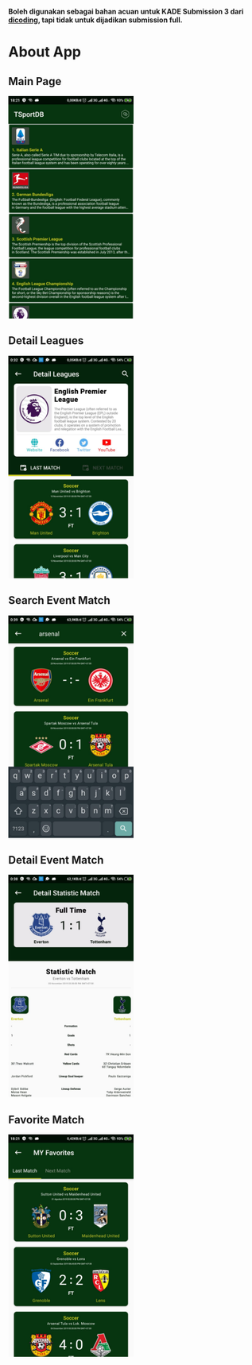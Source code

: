 **Boleh digunakan sebagai bahan acuan untuk KADE Submission 3 dari [dicoding](https://www.dicoding.com/academies/55), tapi tidak untuk dijadikan submission full.**

# About App


**Main Page**
---

<img src="https://github.com/im-o/MyResource/blob/master/image-kade/main3-4.jpeg" width="50%" height="50%">


**Detail Leagues**
---

<img src="https://github.com/im-o/MyResource/blob/master/image-kade/prev-next.jpeg" width="50%" height="50%">


**Search Event Match**
---

<img src="https://github.com/im-o/MyResource/blob/master/image-kade/search.jpeg" width="50%" height="50%">


**Detail Event Match**
---

<img src="https://github.com/im-o/MyResource/blob/master/image-kade/details.jpeg" width="50%" height="50%">


**Favorite Match**
---

<img src="https://github.com/im-o/MyResource/blob/master/image-kade/favorite.jpeg" width="50%" height="50%">
